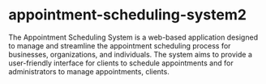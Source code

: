 # appointment-scheduling-system2
The Appointment Scheduling System is a web-based application designed to manage and streamline the appointment scheduling process for businesses, organizations, and individuals. The system aims to provide a user-friendly interface for clients to schedule appointments and for administrators to manage appointments, clients.
